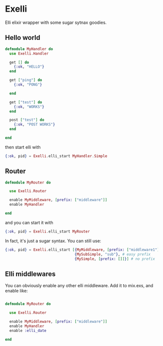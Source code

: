 Exelli
======

Elli elixir wrapper with some sugar sytnax goodies.


## Hello world

```elixir
defmodule MyHandler do
  use Exelli.Handler

  get [] do
    {:ok, "HELLO"}
  end

  get ["ping"] do
    {:ok, "PONG"}

  end

  get ["test"] do
    {:ok, "WORKS"}
  end

  post ["test"] do
    {:ok, "POST WORKS"}
  end

end
```

then start elli with

```elixir
{:ok, pid} = Exelli.elli_start MyHandler.Simple
```

## Router


```elixir
defmodule MyRouter do

  use Exelli.Router

  enable MyMiddleware, [prefix: ["middleware"]]
  enable MyHandler

end

```

and you can start it with

```elixir
{:ok, pid} = Exelli.elli_start MyRouter
```

In fact, it's just a sugar syntax. You can still use:

```elixir
{:ok, pid} = Exelli.elli_start [{MyMiddleware, [prefix: ["middleware1"]]}, # normal prefix
                                {MySubSimple, "sub"}, # easy prefix
                                {MySimple, [prefix: []]}] # no prefix
```


## Elli middlewares

You can obviously enable any other elli middleware. Add it to mix.exs, and enable like:

```elixir

defmodule MyRouter do

  use Exelli.Router

  enable MyMiddleware, [prefix: ["middleware"]]
  enable MyHandler
  enable :elli_date

end

```
